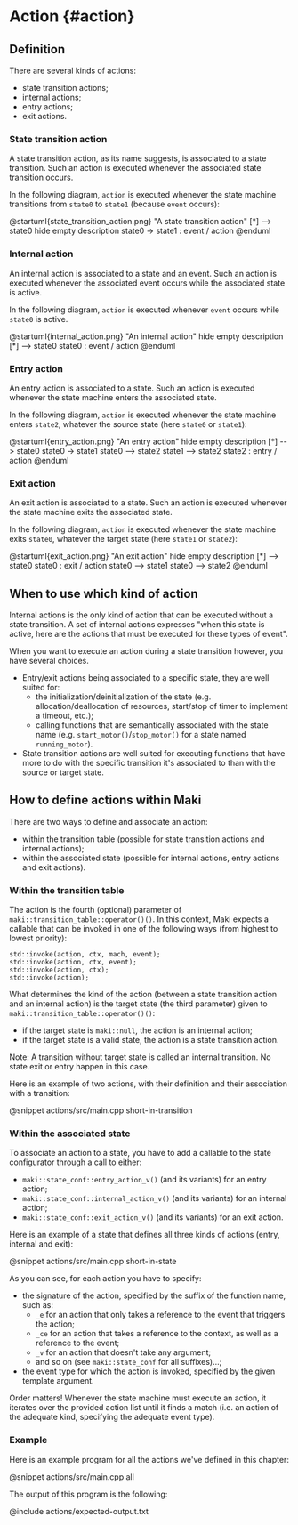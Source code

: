 # Action {#action}

## Definition

There are several kinds of actions:

* state transition actions;
* internal actions;
* entry actions;
* exit actions.

### State transition action

A state transition action, as its name suggests, is associated to a state transition. Such an action is executed whenever the associated state transition occurs.

In the following diagram, `action` is executed whenever the state machine transitions from `state0` to `state1` (because `event` occurs):

@startuml{state_transition_action.png} "A state transition action"
[*] --> state0
hide empty description
state0 -> state1 : event / action
@enduml

### Internal action

An internal action is associated to a state and an event. Such an action is executed whenever the associated event occurs while the associated state is active.

In the following diagram, `action` is executed whenever `event` occurs while `state0` is active.

@startuml{internal_action.png} "An internal action"
hide empty description
[*] --> state0
state0 : event / action
@enduml

### Entry action

An entry action is associated to a state. Such an action is executed whenever the state machine enters the associated state.

In the following diagram, `action` is executed whenever the state machine enters `state2`, whatever the source state (here `state0` or `state1`):

@startuml{entry_action.png} "An entry action"
hide empty description
[*] --> state0
state0 -> state1
state0 --> state2
state1 --> state2
state2 : entry / action
@enduml

### Exit action

An exit action is associated to a state. Such an action is executed whenever the state machine exits the associated state.

In the following diagram, `action` is executed whenever the state machine exits `state0`, whatever the target state (here `state1` or `state2`):

@startuml{exit_action.png} "An exit action"
hide empty description
[*] --> state0
state0 : exit / action
state0 --> state1
state0 --> state2
@enduml

## When to use which kind of action

Internal actions is the only kind of action that can be executed without a state transition. A set of internal actions expresses "when this state is active, here are the actions that must be executed for these types of event".

When you want to execute an action during a state transition however, you have several choices.

* Entry/exit actions being associated to a specific state, they are well suited for:
    * the initialization/deinitialization of the state (e.g. allocation/deallocation of resources, start/stop of timer to implement a timeout, etc.);
    * calling functions that are semantically associated with the state name (e.g. `start_motor()`/`stop_motor()` for a state named `running_motor`).
* State transition actions are well suited for executing functions that have more to do with the specific transition it's associated to than with the source or target state.

## How to define actions within Maki

There are two ways to define and associate an action:

* within the transition table (possible for state transition actions and internal actions);
* within the associated state (possible for internal actions, entry actions and exit actions).

### Within the transition table

The action is the fourth (optional) parameter of `maki::transition_table::operator()()`. In this context, Maki expects a callable that can be invoked in one of the following ways (from highest to lowest priority):

~~~{.cpp}
std::invoke(action, ctx, mach, event);
std::invoke(action, ctx, event);
std::invoke(action, ctx);
std::invoke(action);
~~~

What determines the kind of the action (between a state transition action and an internal action) is the target state (the third parameter) given to `maki::transition_table::operator()()`:

* if the target state is `maki::null`, the action is an internal action;
* if the target state is a valid state, the action is a state transition action.

Note: A transition without target state is called an internal transition. No state exit or entry happen in this case.

Here is an example of two actions, with their definition and their association with a transition:

@snippet actions/src/main.cpp short-in-transition

### Within the associated state

To associate an action to a state, you have to add a callable to the state configurator through a call to either:

* `maki::state_conf::entry_action_v()` (and its variants) for an entry action;
* `maki::state_conf::internal_action_v()` (and its variants) for an internal action;
* `maki::state_conf::exit_action_v()` (and its variants) for an exit action.

Here is an example of a state that defines all three kinds of actions (entry, internal and exit):

@snippet actions/src/main.cpp short-in-state

As you can see, for each action you have to specify:

* the signature of the action, specified by the suffix of the function name, such as:
    * `_e` for an action that only takes a reference to the event that triggers the action;
    * `_ce` for an action that takes a reference to the context, as well as a reference to the event;
    * `_v` for an action that doesn't take any argument;
    * and so on (see `maki::state_conf` for all suffixes)...;
* the event type for which the action is invoked, specified by the given template argument.

Order matters! Whenever the state machine must execute an action, it iterates over the provided action list until it finds a match (i.e. an action of the adequate kind, specifying the adequate event type).

### Example

Here is an example program for all the actions we've defined in this chapter:

@snippet actions/src/main.cpp all

The output of this program is the following:

@include actions/expected-output.txt
